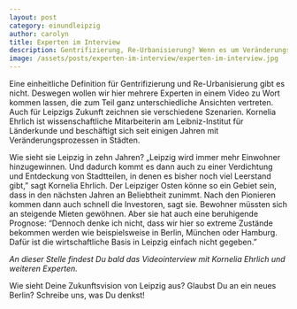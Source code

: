 ```yaml
---
layout: post
category: einundleipzig
author: carolyn
title: Experten im Interview
description: Gentrifizierung, Re-Urbanisierung? Wenn es um Veränderungsprozesse in der Stadt geht, kommt man um diese Begriffe nicht herum. Doch was genau verbirgt sich dahinter? Welche Vorgänge in der Stadt beschreiben sie? Und inwiefern trifft das auf Leipzig zu? Wir sprechen mit Geographen und Stadtplanern über die wissenschaftliche Perspektive auf Stadtentwicklung. Kornelia Ehrlich hat uns ihre Sicht schon verraten.
image: /assets/posts/experten-im-interview/experten-im-interview.jpg
---
```

Eine einheitliche Definition für Gentrifizierung und Re-Urbanisierung gibt es nicht. Deswegen wollen wir hier mehrere Experten in einem Video zu Wort kommen lassen, die zum Teil ganz unterschiedliche Ansichten vertreten. Auch für Leipzigs Zukunft zeichnen sie verschiedene Szenarien. Kornelia Ehrlich ist wissenschaftliche Mitarbeiterin am Leibniz-Institut für Länderkunde und beschäftigt sich seit einigen Jahren mit Veränderungsprozessen in Städten.

Wie sieht sie Leipzig in zehn Jahren? „Leipzig wird immer mehr Einwohner hinzugewinnen. Und dadurch kommt es dann auch zu einer Verdichtung und Entdeckung von Stadtteilen, in denen es bisher noch viel Leerstand gibt,” sagt Kornelia Ehrlich. Der Leipziger Osten könne so ein Gebiet sein, dass in den nächsten Jahren an Beliebtheit zunimmt. Nach den Pionieren kommen dann auch schnell die Investoren, sagt sie. Bewohner müssten sich an steigende Mieten gewöhnen. Aber sie hat auch eine beruhigende Prognose: “Dennoch denke ich nicht, dass wir hier so extreme Zustände bekommen werden wie beispielsweise in Berlin, München oder Hamburg. Dafür ist die wirtschaftliche Basis in Leipzig einfach nicht gegeben.”

*An dieser Stelle findest Du bald das Videointerview mit Kornelia Ehrlich und weiteren Experten.*


Wie sieht Deine Zukunftsvision von Leipzig aus? Glaubst Du an ein neues Berlin? Schreibe uns, was Du denkst!